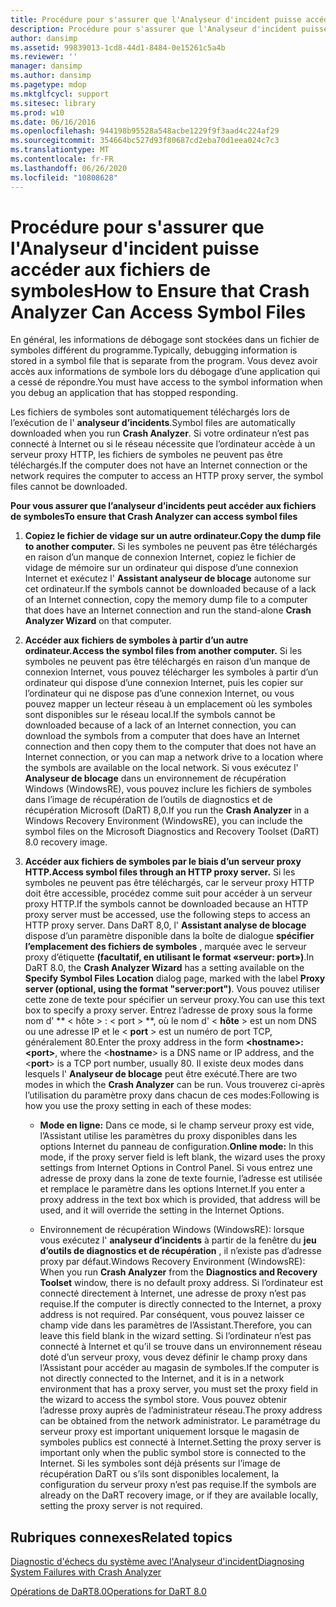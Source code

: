 ```yaml
---
title: Procédure pour s'assurer que l'Analyseur d'incident puisse accéder aux fichiers de symboles
description: Procédure pour s'assurer que l'Analyseur d'incident puisse accéder aux fichiers de symboles
author: dansimp
ms.assetid: 99839013-1cd8-44d1-8484-0e15261c5a4b
ms.reviewer: ''
manager: dansimp
ms.author: dansimp
ms.pagetype: mdop
ms.mktglfcycl: support
ms.sitesec: library
ms.prod: w10
ms.date: 06/16/2016
ms.openlocfilehash: 944198b95528a548acbe1229f9f3aad4c224af29
ms.sourcegitcommit: 354664bc527d93f80687cd2eba70d1eea024c7c3
ms.translationtype: MT
ms.contentlocale: fr-FR
ms.lasthandoff: 06/26/2020
ms.locfileid: "10808628"
---
```

# <span data-ttu-id="a2bbb-103">Procédure pour s'assurer que l'Analyseur d'incident puisse accéder aux fichiers de symboles</span><span class="sxs-lookup"><span data-stu-id="a2bbb-103">How to Ensure that Crash Analyzer Can Access Symbol Files</span></span>


<span data-ttu-id="a2bbb-104">En général, les informations de débogage sont stockées dans un fichier de symboles différent du programme.</span><span class="sxs-lookup"><span data-stu-id="a2bbb-104">Typically, debugging information is stored in a symbol file that is separate from the program.</span></span> <span data-ttu-id="a2bbb-105">Vous devez avoir accès aux informations de symbole lors du débogage d’une application qui a cessé de répondre.</span><span class="sxs-lookup"><span data-stu-id="a2bbb-105">You must have access to the symbol information when you debug an application that has stopped responding.</span></span>

<span data-ttu-id="a2bbb-106">Les fichiers de symboles sont automatiquement téléchargés lors de l’exécution de l' **analyseur d’incidents**.</span><span class="sxs-lookup"><span data-stu-id="a2bbb-106">Symbol files are automatically downloaded when you run **Crash Analyzer**.</span></span> <span data-ttu-id="a2bbb-107">Si votre ordinateur n’est pas connecté à Internet ou si le réseau nécessite que l’ordinateur accède à un serveur proxy HTTP, les fichiers de symboles ne peuvent pas être téléchargés.</span><span class="sxs-lookup"><span data-stu-id="a2bbb-107">If the computer does not have an Internet connection or the network requires the computer to access an HTTP proxy server, the symbol files cannot be downloaded.</span></span>

**<span data-ttu-id="a2bbb-108">Pour vous assurer que l’analyseur d’incidents peut accéder aux fichiers de symboles</span><span class="sxs-lookup"><span data-stu-id="a2bbb-108">To ensure that Crash Analyzer can access symbol files</span></span>**

1.  **<span data-ttu-id="a2bbb-109">Copiez le fichier de vidage sur un autre ordinateur.</span><span class="sxs-lookup"><span data-stu-id="a2bbb-109">Copy the dump file to another computer.</span></span>** <span data-ttu-id="a2bbb-110">Si les symboles ne peuvent pas être téléchargés en raison d’un manque de connexion Internet, copiez le fichier de vidage de mémoire sur un ordinateur qui dispose d’une connexion Internet et exécutez l' **Assistant analyseur de blocage** autonome sur cet ordinateur.</span><span class="sxs-lookup"><span data-stu-id="a2bbb-110">If the symbols cannot be downloaded because of a lack of an Internet connection, copy the memory dump file to a computer that does have an Internet connection and run the stand-alone **Crash Analyzer Wizard** on that computer.</span></span>

2.  **<span data-ttu-id="a2bbb-111">Accéder aux fichiers de symboles à partir d’un autre ordinateur.</span><span class="sxs-lookup"><span data-stu-id="a2bbb-111">Access the symbol files from another computer.</span></span>** <span data-ttu-id="a2bbb-112">Si les symboles ne peuvent pas être téléchargés en raison d’un manque de connexion Internet, vous pouvez télécharger les symboles à partir d’un ordinateur qui dispose d’une connexion Internet, puis les copier sur l’ordinateur qui ne dispose pas d’une connexion Internet, ou vous pouvez mapper un lecteur réseau à un emplacement où les symboles sont disponibles sur le réseau local.</span><span class="sxs-lookup"><span data-stu-id="a2bbb-112">If the symbols cannot be downloaded because of a lack of an Internet connection, you can download the symbols from a computer that does have an Internet connection and then copy them to the computer that does not have an Internet connection, or you can map a network drive to a location where the symbols are available on the local network.</span></span> <span data-ttu-id="a2bbb-113">Si vous exécutez l' **Analyseur de blocage** dans un environnement de récupération Windows (WindowsRE), vous pouvez inclure les fichiers de symboles dans l’image de récupération de l’outils de diagnostics et de récupération Microsoft (DaRT) 8,0.</span><span class="sxs-lookup"><span data-stu-id="a2bbb-113">If you run the **Crash Analyzer** in a Windows Recovery Environment (WindowsRE), you can include the symbol files on the Microsoft Diagnostics and Recovery Toolset (DaRT) 8.0 recovery image.</span></span>

3.  **<span data-ttu-id="a2bbb-114">Accéder aux fichiers de symboles par le biais d’un serveur proxy HTTP.</span><span class="sxs-lookup"><span data-stu-id="a2bbb-114">Access symbol files through an HTTP proxy server.</span></span>** <span data-ttu-id="a2bbb-115">Si les symboles ne peuvent pas être téléchargés, car le serveur proxy HTTP doit être accessible, procédez comme suit pour accéder à un serveur proxy HTTP.</span><span class="sxs-lookup"><span data-stu-id="a2bbb-115">If the symbols cannot be downloaded because an HTTP proxy server must be accessed, use the following steps to access an HTTP proxy server.</span></span> <span data-ttu-id="a2bbb-116">Dans DaRT 8,0, l' **Assistant analyse de blocage** dispose d’un paramètre disponible dans la boîte de dialogue **spécifier l’emplacement des fichiers de symboles** , marquée avec le serveur proxy d’étiquette **(facultatif, en utilisant le format «serveur: port»)**.</span><span class="sxs-lookup"><span data-stu-id="a2bbb-116">In DaRT 8.0, the **Crash Analyzer Wizard** has a setting available on the **Specify Symbol Files Location** dialog page, marked with the label **Proxy server (optional, using the format "server:port")**.</span></span> <span data-ttu-id="a2bbb-117">Vous pouvez utiliser cette zone de texte pour spécifier un serveur proxy.</span><span class="sxs-lookup"><span data-stu-id="a2bbb-117">You can use this text box to specify a proxy server.</span></span> <span data-ttu-id="a2bbb-118">Entrez l’adresse de proxy sous la forme nom d' \*\* &lt; hôte &gt; : &lt; port &gt; \*\*, où le nom d' &lt; **hôte** &gt; est un nom DNS ou une adresse IP et le &lt; **port** &gt; est un numéro de port TCP, généralement 80.</span><span class="sxs-lookup"><span data-stu-id="a2bbb-118">Enter the proxy address in the form **&lt;hostname&gt;:&lt;port&gt;**, where the &lt;**hostname**&gt; is a DNS name or IP address, and the &lt;**port**&gt; is a TCP port number, usually 80.</span></span> <span data-ttu-id="a2bbb-119">Il existe deux modes dans lesquels l' **Analyseur de blocage** peut être exécuté.</span><span class="sxs-lookup"><span data-stu-id="a2bbb-119">There are two modes in which the **Crash Analyzer** can be run.</span></span> <span data-ttu-id="a2bbb-120">Vous trouverez ci-après l’utilisation du paramètre proxy dans chacun de ces modes:</span><span class="sxs-lookup"><span data-stu-id="a2bbb-120">Following is how you use the proxy setting in each of these modes:</span></span>

    -   <span data-ttu-id="a2bbb-121">**Mode en ligne:** Dans ce mode, si le champ serveur proxy est vide, l’Assistant utilise les paramètres du proxy disponibles dans les options Internet du panneau de configuration.</span><span class="sxs-lookup"><span data-stu-id="a2bbb-121">**Online mode:** In this mode, if the proxy server field is left blank, the wizard uses the proxy settings from Internet Options in Control Panel.</span></span> <span data-ttu-id="a2bbb-122">Si vous entrez une adresse de proxy dans la zone de texte fournie, l’adresse est utilisée et remplace le paramètre dans les options Internet.</span><span class="sxs-lookup"><span data-stu-id="a2bbb-122">If you enter a proxy address in the text box which is provided, that address will be used, and it will override the setting in the Internet Options.</span></span>

    -   <span data-ttu-id="a2bbb-123">Environnement de récupération Windows (WindowsRE): lorsque vous exécutez l' **analyseur d’incidents** à partir de la fenêtre du **jeu d’outils de diagnostics et de récupération** , il n’existe pas d’adresse proxy par défaut.</span><span class="sxs-lookup"><span data-stu-id="a2bbb-123">Windows Recovery Environment (WindowsRE): When you run **Crash Analyzer** from the **Diagnostics and Recovery Toolset** window, there is no default proxy address.</span></span> <span data-ttu-id="a2bbb-124">Si l’ordinateur est connecté directement à Internet, une adresse de proxy n’est pas requise.</span><span class="sxs-lookup"><span data-stu-id="a2bbb-124">If the computer is directly connected to the Internet, a proxy address is not required.</span></span> <span data-ttu-id="a2bbb-125">Par conséquent, vous pouvez laisser ce champ vide dans les paramètres de l’Assistant.</span><span class="sxs-lookup"><span data-stu-id="a2bbb-125">Therefore, you can leave this field blank in the wizard setting.</span></span> <span data-ttu-id="a2bbb-126">Si l’ordinateur n’est pas connecté à Internet et qu’il se trouve dans un environnement réseau doté d’un serveur proxy, vous devez définir le champ proxy dans l’Assistant pour accéder au magasin de symboles.</span><span class="sxs-lookup"><span data-stu-id="a2bbb-126">If the computer is not directly connected to the Internet, and it is in a network environment that has a proxy server, you must set the proxy field in the wizard to access the symbol store.</span></span> <span data-ttu-id="a2bbb-127">Vous pouvez obtenir l’adresse proxy auprès de l’administrateur réseau.</span><span class="sxs-lookup"><span data-stu-id="a2bbb-127">The proxy address can be obtained from the network administrator.</span></span> <span data-ttu-id="a2bbb-128">Le paramétrage du serveur proxy est important uniquement lorsque le magasin de symboles publics est connecté à Internet.</span><span class="sxs-lookup"><span data-stu-id="a2bbb-128">Setting the proxy server is important only when the public symbol store is connected to the Internet.</span></span> <span data-ttu-id="a2bbb-129">Si les symboles sont déjà présents sur l’image de récupération DaRT ou s’ils sont disponibles localement, la configuration du serveur proxy n’est pas requise.</span><span class="sxs-lookup"><span data-stu-id="a2bbb-129">If the symbols are already on the DaRT recovery image, or if they are available locally, setting the proxy server is not required.</span></span>

## <span data-ttu-id="a2bbb-130">Rubriques connexes</span><span class="sxs-lookup"><span data-stu-id="a2bbb-130">Related topics</span></span>


[<span data-ttu-id="a2bbb-131">Diagnostic d'échecs du système avec l'Analyseur d'incident</span><span class="sxs-lookup"><span data-stu-id="a2bbb-131">Diagnosing System Failures with Crash Analyzer</span></span>](diagnosing-system-failures-with-crash-analyzer--dart-8.md)

[<span data-ttu-id="a2bbb-132">Opérations de DaRT8.0</span><span class="sxs-lookup"><span data-stu-id="a2bbb-132">Operations for DaRT 8.0</span></span>](operations-for-dart-80-dart-8.md)

 

 





